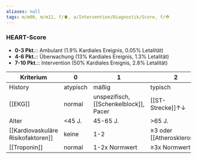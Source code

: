 ```yaml
---
aliases: null
tags: m/m00, m/m11, f/🫀, a/Intervention/Diagnostik/Score, f/⛑️
---
```

### HEART-Score
- **0-3 Pkt.**:: Ambulant (1.9% Kardiales Ereignis, 0.05% Letalität)
- **4-6 Pkt.**:: Überwachung (13% Kardiales Ereignis, 1.3% Letalität)
- **7-10 Pkt.**:: Intervention (50% Kardiales Ereignis, 2.8% Letalität)

| Kriterium      | 0        | 1                        | 2                          |
| -------------- | -------- | ------------------------ | -------------------------- |
| History        | atypisch | mäßig                    | typisch                    |
| [[EKG]]        | normal   | unspezifisch, [[Schenkelblock]], Pacer | [[ST-Strecke]]↑↓              |
| Alter          | <45 J.   | 45-65 J.                 | >65 J.                     |
| [[Kardiovaskuläre Risikofaktoren]] | keine    | 1-2                      | ≥3 oder [[Atherosklerose]] |
| [[Troponin]]   | normal   | 1-2x Normwert            | ≥3x Normwert                           |
